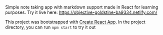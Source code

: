 Simple note taking app with markdown support made in React for learning purposes.
Try it live here: https://objective-goldstine-ba9334.netlify.com/

This project was bootstrapped with [Create React App](https://github.com/facebook/create-react-app).
In the project directory, you can run `npm start` to try it out

